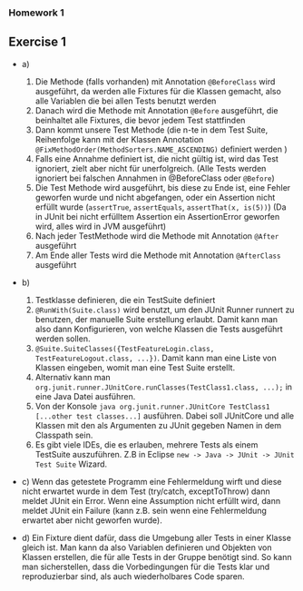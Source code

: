 ### Homework 1

## Exercise 1

- a)
  1. Die Methode (falls vorhanden) mit Annotation `@BeforeClass` wird ausgeführt, da werden alle Fixtures für die Klassen gemacht, also alle Variablen die bei allen Tests benutzt werden
  1. Danach wird die Methode mit Annotation `@Before` ausgeführt, die beinhaltet alle Fixtures, die bevor jedem Test stattfinden
  1. Dann kommt unsere Test Methode (die n-te in dem Test Suite, Reihenfolge kann mit der Klassen Annotation `@FixMethodOrder(MethodSorters.NAME_ASCENDING)` definiert werden )
  1. Falls eine Annahme definiert ist, die nicht gültig ist, wird das Test ignoriert, zielt aber nicht für unerfolgreich. (Alle Tests werden ignoriert bei falschen Annahmen in @BeforeClass oder `@Before`)
  1. Die Test Methode wird ausgeführt, bis diese zu Ende ist, eine Fehler geworfen wurde und nicht abgefangen, oder ein Assertion nicht erfüllt wurde (`assertTrue`, `assertEquals`, `assertThat(x, is(5))`) (Da in JUnit bei nicht erfülltem Assertion ein AssertionError geworfen wird, alles wird in JVM ausgeführt)
  1. Nach jeder TestMethode wird die Methode mit Annotation `@After` ausgeführt
  1. Am Ende aller Tests wird die Methode mit Annotation `@AfterClass` ausgeführt

- b)
  1. Testklasse definieren, die ein TestSuite definiert
  1. `@RunWith(Suite.class)` wird benutzt, um den JUnit Runner runnert zu benutzen, der manuelle Suite erstellung erlaubt. Damit kann man also dann Konfigurieren, von welche Klassen die Tests ausgeführt werden sollen.
  1. `@Suite.SuiteClasses({TestFeatureLogin.class, TestFeatureLogout.class, ...})`. Damit kann man eine Liste von Klassen eingeben, womit man eine Test Suite erstellt.
  1. Alternativ kann man `org.junit.runner.JUnitCore.runClasses(TestClass1.class, ...);` in eine Java Datei ausführen.
  1. Von der Konsole `java org.junit.runner.JUnitCore TestClass1 [...other test classes...]` ausführen. Dabei soll JUnitCore und alle Klassen mit den als Argumenten zu JUnit gegeben Namen in dem Classpath sein.
  1. Es gibt viele IDEs, die es erlauben, mehrere Tests als einem TestSuite auszuführen. Z.B in Eclipse `new -> Java -> JUnit -> JUnit Test Suite` Wizard.

- c) Wenn das getestete Programm eine Fehlermeldung wirft und diese nicht erwartet wurde in dem Test (try/catch, exceptToThrow) dann meldet JUnit ein Error. Wenn eine Assumption nicht erfüllt wird, dann meldet JUnit ein Failure (kann z.B. sein wenn eine Fehlermeldung erwartet aber nicht geworfen wurde).

- d) Ein Fixture dient dafür, dass die Umgebung aller Tests in einer Klasse gleich ist. Man kann da also Variablen definieren und Objekten von Klassen erstellen, die für alle Tests in der Gruppe benötigt sind. So kann man sicherstellen, dass die Vorbedingungen für die Tests klar und reproduzierbar sind, als auch wiederholbares Code sparen.

